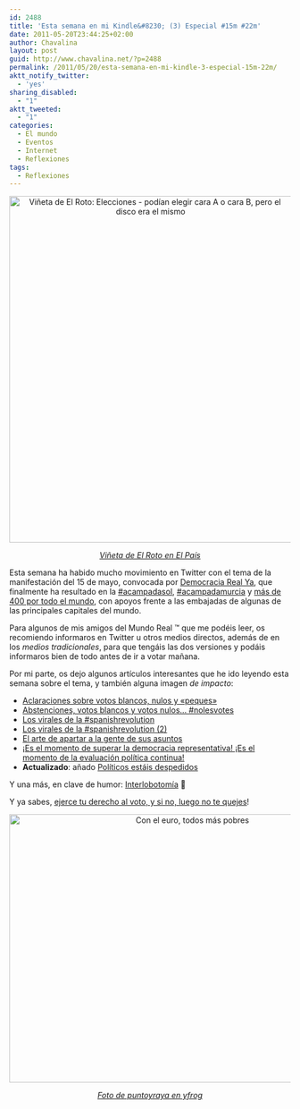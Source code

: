```yaml
---
id: 2488
title: 'Esta semana en mi Kindle&#8230; (3) Especial #15m #22m'
date: 2011-05-20T23:44:25+02:00
author: Chavalina
layout: post
guid: http://www.chavalina.net/?p=2488
permalink: /2011/05/20/esta-semana-en-mi-kindle-3-especial-15m-22m/
aktt_notify_twitter:
  - 'yes'
sharing_disabled:
  - "1"
aktt_tweeted:
  - "1"
categories:
  - El mundo
  - Eventos
  - Internet
  - Reflexiones
tags:
  - Reflexiones
---
```

<p style="text-align: center;">
  <img class="aligncenter size-full wp-image-2471" title="Elecciones" src="http://www.chavalina.net/imagenes/2011/05/20110517elpepivin_3.jpg.gif" alt="Viñeta de El Roto: Elecciones - podían elegir cara A o cara B, pero el disco era el mismo" width="506" height="620" srcset="http://www.chavalina.net/imagenes/2011/05/20110517elpepivin_3.jpg.gif 506w, http://www.chavalina.net/imagenes/2011/05/20110517elpepivin_3.jpg-244x300.gif 244w, http://www.chavalina.net/imagenes/2011/05/20110517elpepivin_3.jpg-408x500.gif 408w" sizes="(max-width: 506px) 100vw, 506px" />
</p>

<p style="text-align: center;">
  <em><a href="http://www.elpais.com/vineta/?autor=El%20Roto&d_date=20110517&anchor=elpporopivin&k=Roto" target="_blank">Viñeta de El Roto en El País</a></em>
</p>

Esta semana ha habido mucho movimiento en Twitter con el tema de la manifestación del 15 de mayo, convocada por <a href="http://democraciarealya.es/" target="_blank">Democracia Real Ya</a>, que finalmente ha resultado en la <a href="http://twitter.com/#!/search?q=%23acampadasol" target="_blank">#acampadasol</a>, <a href="http://twitter.com/#!/search?q=%23acampadamurcia" target="_blank">#acampadamurcia</a> y <a href="http://www.thetechnoant.info/campmap/" target="_blank">más de 400 por todo el mundo</a>, con apoyos frente a las embajadas de algunas de las principales capitales del mundo.

Para algunos de mis amigos del Mundo Real &#8482; que me podéis leer, os recomiendo informaros en Twitter u otros medios directos, además de en los _medios tradicionales_, para que tengáis las dos versiones y podáis informaros bien de todo antes de ir a votar mañana.

Por mi parte, os dejo algunos artículos interesantes que he ido leyendo esta semana sobre el tema, y también alguna imagen _de impacto_:

  * <a href="http://www.malaprensa.com/2011/05/aclaraciones-sobre-votos-blancos-nulos.html" target="_blank">Aclaraciones sobre votos blancos, nulos y «peques» </a>
  * <a href="http://lalibretaenblanco.wordpress.com/2011/03/04/abstenciones-votos-blancos-y-votos-nulos-nolesvotes/" target="_blank">Abstenciones, votos blancos y votos nulos… #nolesvotes</a>
  * <a href="http://blogs.elpais.com/trending-topics/2011/05/los-virales-de-spanishrevolution.html" target="_blank">Los virales de la #spanishrevolution</a>
  * <a href="http://blogs.elpais.com/trending-topics/2011/05/los-virales-de-spanishrevolution-2.html" target="_blank">Los virales de la #spanishrevolution (2)</a>
  * <a href="http://www.estratega.com/estratega/2010/12/politica.html" target="_blank">El arte de apartar a la gente de sus asuntos</a>
  * <a href="http://www.ondacohete.com/democraciarealya" target="_blank">¡Es el momento de superar la democracia representativa! ¡Es el momento de la evaluación política continua!</a>
  * **Actualizado**: añado <a href="http://www.gurusblog.com/archives/politicos-estais-despedidos/20/05/2011/" target="_blank">Políticos estáis despedidos</a>

Y una más, en clave de humor: <a href="http://www.interlobotomia.com/" target="_blank">Interlobotomía</a> 🙂

Y ya sabes, [ejerce tu derecho al voto, y si no, luego no te quejes](http://www.chavalina.net/2011/02/24/ejerce-tu-derecho-al-voto-y-si-no-luego-no-te-quejes/)!

<p style="text-align: center;">
  <img class="size-full wp-image-2474" title="8e7ux" src="http://www.chavalina.net/imagenes/2011/05/8e7ux.jpg" alt="Con el euro, todos más pobres" width="640" height="480" srcset="http://www.chavalina.net/imagenes/2011/05/8e7ux.jpg 640w, http://www.chavalina.net/imagenes/2011/05/8e7ux-300x225.jpg 300w, http://www.chavalina.net/imagenes/2011/05/8e7ux-500x375.jpg 500w" sizes="(max-width: 640px) 100vw, 640px" />
</p>

<p style="text-align: center;">
  <em><a href="http://yfrog.com/h78e7uxj" target="_blank">Foto de puntoyraya en yfrog</a></em>
</p>

<div id="_mcePaste" class="mcePaste" style="position: absolute; left: -10000px; top: 507px; width: 1px; height: 1px; overflow: hidden;">
  <h2>
    Aclaraciones sobre votos blancos, nulos y «peques»<a name="1858965636928481957"><br /> </a>
  </h2>
</div>